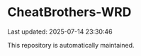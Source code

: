 # CheatBrothers-WRD

Last updated: 2025-07-14 23:30:46

This repository is automatically maintained.
